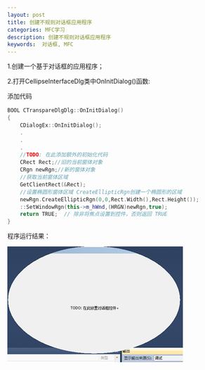 ```yaml
---
layout: post 
title: 创建不规则对话框应用程序
categories: MFC学习
description: 创建不规则对话框应用程序
keywords:  对话框, MFC
---
```


1.创建一个基于对话框的应用程序；

2.打开CellipseInterfaceDlg类中OnInitDialog()函数:

添加代码

```cpp
BOOL CTranspareDlgDlg::OnInitDialog()
{
	CDialogEx::OnInitDialog();
	.
	.
	.
	//TODO: 在此添加额外的初始化代码
	CRect Rect;//旧的当前窗体对象
	CRgn newRgn;//新的窗体对象
	//获取当前窗体区域
	GetClientRect(&Rect);
	//设置椭圆形窗体区域 CreateEllipticRgn创建一个椭圆形的区域
	newRgn.CreateEllipticRgn(0,0,Rect.Width(),Rect.Height());
	::SetWindowRgn(this->m_hWnd,(HRGN)newRgn,true);
	return TRUE;  // 除非将焦点设置到控件，否则返回 TRUE
}
```

程序运行结果：

![](/images/posts/MFC/58.png)
